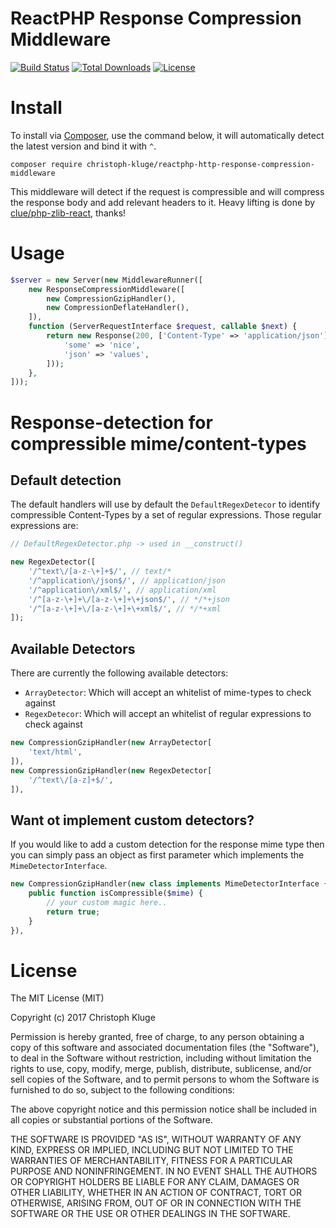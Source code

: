 # ReactPHP Response Compression Middleware

[![Build Status](https://travis-ci.org/christoph-kluge/reactphp-http-response-compression-middleware.svg?branch=master)](https://travis-ci.org/christoph-kluge/reactphp-http-response-compression-middleware)
[![Total Downloads](https://poser.pugx.org/christoph-kluge/reactphp-http-response-compression-middleware/downloads)](https://packagist.org/packages/christoph-kluge/reactphp-http-response-compression-middleware)
[![License](https://poser.pugx.org/christoph-kluge/reactphp-http-response-compression-middleware/license)](https://packagist.org/packages/christoph-kluge/reactphp-http-response-compression-middleware)

# Install

To install via [Composer](http://getcomposer.org/), use the command below, it will automatically detect the latest version and bind it with `^`.

```
composer require christoph-kluge/reactphp-http-response-compression-middleware
```

This middleware will detect if the request is compressible and will compress the response body and add relevant headers to it. Heavy lifting is done by [clue/php-zlib-react](https://github.com/clue/php-zlib-react), thanks!

# Usage

```php
$server = new Server(new MiddlewareRunner([
    new ResponseCompressionMiddleware([
        new CompressionGzipHandler(),
        new CompressionDeflateHandler(),
    ]),
    function (ServerRequestInterface $request, callable $next) {
        return new Response(200, ['Content-Type' => 'application/json'], json_encode([
            'some' => 'nice',
            'json' => 'values',
        ]));
    },
]));
```

# Response-detection for compressible mime/content-types

## Default detection

The default handlers will use by default the `DefaultRegexDetecor` to identify compressible Content-Types by a set of regular expressions. Those regular expressions are:

```php
// DefaultRegexDetector.php -> used in __construct()

new RegexDetector([
    '/^text\/[a-z-\+]+$/', // text/*
    '/^application\/json$/', // application/json
    '/^application\/xml$/', // application/xml
    '/^[a-z-\+]+\/[a-z-\+]+\+json$/', // */*+json
    '/^[a-z-\+]+\/[a-z-\+]+\+xml$/', // */*+xml
]);
```

## Available Detectors

There are currently the following available detectors:

* `ArrayDetector`: Which will accept an whitelist of mime-types to check against
* `RegexDetecor`: Which will accept an whitelist of regular expressions to check against

```php
new CompressionGzipHandler(new ArrayDetector[
    'text/html',
]),
new CompressionGzipHandler(new RegexDetector[
    '/^text\/[a-z]+$/',
]),
```

## Want ot implement custom detectors?

If you would like to add a custom detection for the response mime type then you can simply pass an object as first parameter which implements the `MimeDetectorInterface`.

```php
new CompressionGzipHandler(new class implements MimeDetectorInterface {
    public function isCompressible($mime) {
        // your custom magic here..
        return true;
    }
}),

```

# License

The MIT License (MIT)

Copyright (c) 2017 Christoph Kluge

Permission is hereby granted, free of charge, to any person obtaining a copy
of this software and associated documentation files (the "Software"), to deal
in the Software without restriction, including without limitation the rights
to use, copy, modify, merge, publish, distribute, sublicense, and/or sell
copies of the Software, and to permit persons to whom the Software is
furnished to do so, subject to the following conditions:

The above copyright notice and this permission notice shall be included in all
copies or substantial portions of the Software.

THE SOFTWARE IS PROVIDED "AS IS", WITHOUT WARRANTY OF ANY KIND, EXPRESS OR
IMPLIED, INCLUDING BUT NOT LIMITED TO THE WARRANTIES OF MERCHANTABILITY,
FITNESS FOR A PARTICULAR PURPOSE AND NONINFRINGEMENT. IN NO EVENT SHALL THE
AUTHORS OR COPYRIGHT HOLDERS BE LIABLE FOR ANY CLAIM, DAMAGES OR OTHER
LIABILITY, WHETHER IN AN ACTION OF CONTRACT, TORT OR OTHERWISE, ARISING FROM,
OUT OF OR IN CONNECTION WITH THE SOFTWARE OR THE USE OR OTHER DEALINGS IN THE
SOFTWARE.
